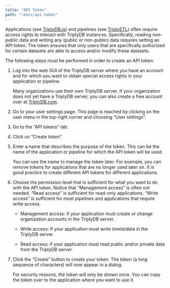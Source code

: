 ```yaml
---
title: "API Token"
path: "/docs/api-token"
---
```


Applications (see [TriplyDB.js](/docs/triplydb-js)) and pipelines (see [TriplyETL](/docs/triply-etl)) often require access rights to interact with TriplyDB instances. Specifically, reading non-public data and writing any (public or non-public) data requires setting an API token. The token ensures that only users that are specifically authorized for certain datasets are able to access and/or modify those datasets.

The following steps must be performed in order to create an API token:

1. Log into the web GUI of the TriplyDB server where you have an account and for which you want to obtain special access rights in your application or pipeline.

   Many organizations use their own TriplyDB server. If your organization does not yet have a TriplyDB server, you can also create a free account over at [TriplyDB.com](https://triplydb.com).

2. Go to your user settings page. This page is reached by clicking on the user menu in the top-right corner and choosing “User settings”.

3. Go to the “API tokens” tab.

4. Click on “Create token”.

5. Enter a name that describes the purpose of the token. This can be the name of the application or pipeline for which the API token will be used.

   You can use the name to manage the token later. For example, you can remove tokens for applications that are no longer used later on. It is good practice to create different API tokens for different applications.

6. Choose the permission level that is sufficient for what you want to do with the API token. Notice that “Management access” is often not needed. “Read access” is sufficient for read-only applications. “Write access” is sufficient for most pipelines and applications that require write access.

   - Management access: if your application must create or change organization accounts in the TriplyDB server.

   - Write access: if your application must write (meta)data in the TriplyDB server.

   - Read access: if your application must read public and/or private data from the TriplyDB server.

7. Click the “Create” button to create your token. The token (a long sequence of characters) will now appear in a dialog.

   For security reasons, the token will only be shown once. You can copy the token over to the application where you want to use it.
